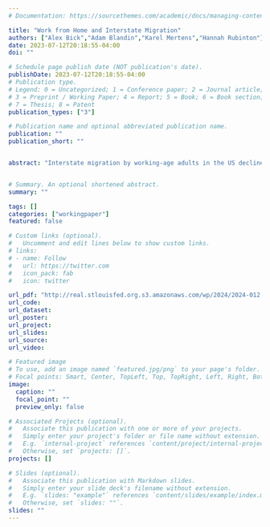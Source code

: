 ```yaml
---
# Documentation: https://sourcethemes.com/academic/docs/managing-content/

title: "Work from Home and Interstate Migration"
authors: ["Alex Bick","Adam Blandin","Karel Mertens","Hannah Rubinton"]
date: 2023-07-12T20:18:55-04:00
doi: ""

# Schedule page publish date (NOT publication's date).
publishDate: 2023-07-12T20:18:55-04:00
# Publication type.
# Legend: 0 = Uncategorized; 1 = Conference paper; 2 = Journal article;
# 3 = Preprint / Working Paper; 4 = Report; 5 = Book; 6 = Book section;
# 7 = Thesis; 8 = Patent
publication_types: ["3"]

# Publication name and optional abbreviated publication name.
publication: ""
publication_short: ""


abstract: "Interstate migration by working-age adults in the US declined substantially during the Great Recession and remained subdued through 2019. We document that interstate migration rose sharply following the 2020 Covid-19 outbreak, nearly recovering to pre-Great recession levels, and provide evidence that this reversal was primarily driven by the rise in work from home (WFH). Before the pandemic, interstate migration by WFH workers was consistently 50 percent higher than for commuters. Since the Covid-19 outbreak, this migration gap persisted while the WFH share tripled. Using quasi-panel data and plausibly exogenous changes in employer WFH policies, we address concerns about omitted variables or reverse causality and conclude that access to WFH induces greater interstate migration. An aggregate accounting exercise suggests that over half of the rise in interstate migration since 2019 can be accounted for by the rise in the WFH share.  Moreover, both actual WFH and pre-pandemic WFH potential, based on occupation shares, can account for a sizable share of cross-state variation in migration."


# Summary. An optional shortened abstract.
summary: ""

tags: []
categories: ["workingpaper"]
featured: false

# Custom links (optional).
#   Uncomment and edit lines below to show custom links.
# links:
# - name: Follow
#   url: https://twitter.com
#   icon_pack: fab
#   icon: twitter

url_pdf: "http://real.stlouisfed.org.s3.amazonaws.com/wp/2024/2024-012.pdf"
url_code:
url_dataset:
url_poster:
url_project:
url_slides:
url_source:
url_video:

# Featured image
# To use, add an image named `featured.jpg/png` to your page's folder. 
# Focal points: Smart, Center, TopLeft, Top, TopRight, Left, Right, BottomLeft, Bottom, BottomRight.
image:
  caption: ""
  focal_point: ""
  preview_only: false

# Associated Projects (optional).
#   Associate this publication with one or more of your projects.
#   Simply enter your project's folder or file name without extension.
#   E.g. `internal-project` references `content/project/internal-project/index.md`.
#   Otherwise, set `projects: []`.
projects: []

# Slides (optional).
#   Associate this publication with Markdown slides.
#   Simply enter your slide deck's filename without extension.
#   E.g. `slides: "example"` references `content/slides/example/index.md`.
#   Otherwise, set `slides: ""`.
slides: ""
---
```

